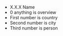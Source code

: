 - X.X.X Name
- 0 anything is overview
- First number is country
- Second number is city
- Third number is person